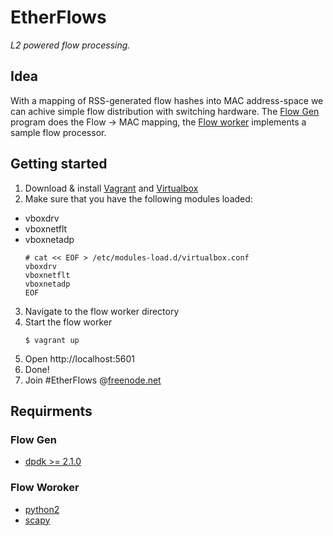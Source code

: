 # EtherFlows
_L2 powered flow processing._

## Idea
With a mapping of RSS-generated flow hashes into MAC address-space we can achive simple flow distribution with switching hardware. The [Flow Gen][flowgen] program does the Flow -> MAC mapping, the [Flow worker][flowworker] implements a sample flow processor.

## Getting started
1. Download & install [Vagrant][vagrant] and [Virtualbox][virtualbox]
2. Make sure that you have the following modules loaded:
 * vboxdrv
 * vboxnetflt
 * vboxnetadp
    ````
    # cat << EOF > /etc/modules-load.d/virtualbox.conf
    vboxdrv
    vboxnetflt
    vboxnetadp
    EOF
    ````
3. Navigate to the flow worker directory
4. Start the flow worker
    ````
    $ vagrant up
    ````
5. Open http://localhost:5601
6. Done!
7. Join #EtherFlows @[freenode.net][freenode]

## Requirments
### Flow Gen
* [dpdk >= 2.1.0][dpdk]

### Flow Woroker
* [python2][python2]
* [scapy][scapy]

[flowgen]:flowgen/flowgen.c
[flowworker]:flowworker/flowworker.py

[dpdk]:http://dpdk.org/
[python2]:https://www.python.org/download/releases/2.7.3/
[scapy]:http://www.secdev.org/projects/scapy/
[vagrant]:https://www.vagrantup.com/downloads.html
[virtualbox]:https://www.virtualbox.org/
[freenode]:https://freenode.net/
